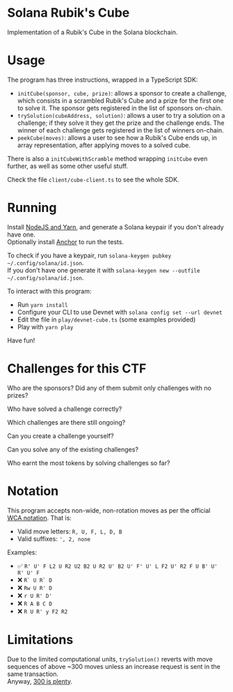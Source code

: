 # Solana Rubik's Cube

Implementation of a Rubik's Cube in the Solana blockchain.

# Usage

The program has three instructions, wrapped in a TypeScript SDK:

-   `initCube(sponsor, cube, prize)`: allows a sponsor to create a challenge, which consists in a scrambled Rubik's Cube and a prize for the first one to solve it. The sponsor gets registered in the list of sponsors on-chain.
-   `trySolution(cubeAddress, solution)`: allows a user to try a solution on a challenge; if they solve it they get the prize and the challenge ends. The winner of each challenge gets registered in the list of winners on-chain.
-   `peekCube(moves)`: allows a user to see how a Rubik's Cube ends up, in array representation, after applying moves to a solved cube.

There is also a `initCubeWithScramble` method wrapping `initCube` even further, as well as some other useful stuff.

Check the file `client/cube-client.ts` to see the whole SDK.

# Running

Install [NodeJS and Yarn](https://classic.yarnpkg.com/lang/en/docs/install), and generate a Solana keypair if you don't already have one.  
Optionally install [Anchor](https://book.anchor-lang.com/getting_started/installation.html) to run the tests.

To check if you have a keypair, run `solana-keygen pubkey ~/.config/solana/id.json`.  
If you don't have one generate it with `solana-keygen new --outfile ~/.config/solana/id.json`.

To interact with this program:

-   Run `yarn install`
-   Configure your CLI to use Devnet with `solana config set --url devnet`
-   Edit the file in `play/devnet-cube.ts` (some examples provided)
-   Play with `yarn play`

Have fun!

# Challenges for this CTF

Who are the sponsors? Did any of them submit only challenges with no prizes?

Who have solved a challenge correctly?

Which challenges are there still ongoing?

Can you create a challenge yourself?

Can you solve any of the existing challenges?

Who earnt the most tokens by solving challenges so far?

# Notation

This program accepts non-wide, non-rotation moves as per the official [WCA notation](https://www.worldcubeassociation.org/regulations/#article-12-notation).
That is:

-   Valid move letters: `R, U, F, L, D, B`
-   Valid suffixes: `', 2, none`

Examples:

-   :white_check_mark: `R' U' F L2 U R2 U2 B2 U R2 U' B2 U' F' U' L F2 U' R2 F U B' U' R' U' F`
-   :x: `` R` U R` D ``
-   :x: `Rw U R' D`
-   :x: `r U R' D'`
-   :x: `R A B C D`
-   :x: `R U R' y F2 R2`

# Limitations

Due to the limited computational units, `trySolution()` reverts with move sequences of above ~300 moves unless an increase request is sent in the same transaction.  
Anyway, [300 is plenty](https://cube20.org/).

